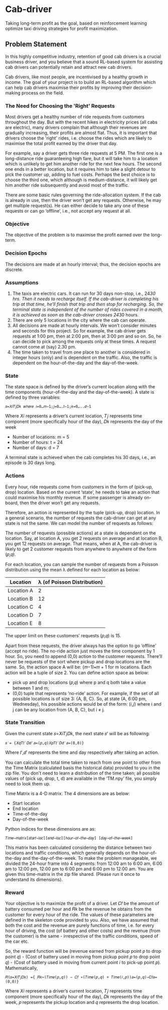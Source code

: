 # Cab-driver
Taking long-term profit as the goal, based on reinforcement learning optimize taxi driving strategies for profit maximization.

## Problem Statement
In this highly competitive industry, retention of good cab drivers is a crucial business driver, and you believe that a sound RL-based system for assisting cab drivers can potentially retain and attract new cab drivers. 

Cab drivers, like most people, are incentivised by a healthy growth in income. The goal of your project is to build an RL-based algorithm which can help cab drivers maximise their profits by improving their decision-making process on the field.

### The Need for Choosing the 'Right' Requests
Most drivers get a healthy number of ride requests from customers throughout the day. But with the recent hikes in electricity prices (all cabs are electric), many drivers complain that although their revenues are gradually increasing, their profits are almost flat. Thus, it is important that drivers choose the 'right' rides, i.e. choose the rides which are likely to maximise the total profit earned by the driver that day. 

For example, say a driver gets three ride requests at 5 PM. The first one is a long-distance ride guaranteeing high fare, but it will take him to a location which is unlikely to get him another ride for the next few hours. The second one ends in a better location, but it requires him to take a slight detour to pick the customer up, adding to fuel costs. Perhaps the best choice is to choose the third one, which although is medium-distance, it will likely get him another ride subsequently and avoid most of the traffic. 

There are some basic rules governing the ride-allocation system. If the cab is already in use, then the driver won’t get any requests. Otherwise, he may get multiple request(s). He can either decide to take any one of these requests or can go ‘offline’, i.e., not accept any request at all. 

### Objective
The objective of the problem is to maximise the profit earned over the long-term.

### Decision Epochs
The decisions are made at an hourly interval; thus, the decision epochs are discrete.

### Assumptions
1. The taxis are electric cars. It can run for 30 days non-stop, i.e., 24*30 hrs. Then it needs to recharge itself. If the cab-driver is completing his trip at that time, he’ll finish that trip and then stop for recharging. So, the terminal state is independent of the number of rides covered in a month, it is achieved as soon as the cab-driver crosses 24*30 hours.
2. There are only 5 locations in the city where the cab can operate.
3. All decisions are made at hourly intervals. We won’t consider minutes and seconds for this project. So for example, the cab driver gets requests at 1:00 pm, then at 2:00 pm, then at 3:00 pm and so on. So, he can decide to pick among the requests only at these times. A request cannot come at (say) 2.30 pm.
4. The time taken to travel from one place to another is considered in integer hours (only) and is dependent on the traffic. Also, the traffic is dependent on the hour-of-the-day and the day-of-the-week.

### State
The state space is defined by the driver’s current location along with the time components (hour-of-the-day and the day-of-the-week). A state is defined by three variables:
```
𝑠=𝑋𝑖𝑇𝑗𝐷𝑘 𝑤ℎ𝑒𝑟𝑒 𝑖=0…𝑚−1;𝑗=0….𝑡−1;𝑘=0…..𝑑−1
```
Where 𝑋𝑖 represents a driver’s current location, 𝑇𝑗 represents time component (more specifically hour of the day), 𝐷𝑘 represents the day of the week
- Number of locations: m = 5
- Number of hours: t = 24
- Number of days: d = 7

A terminal state is achieved when the cab completes his 30 days, i.e., an episode is 30 days long.

### Actions
Every hour, ride requests come from customers in the form of (pick-up, drop) location. Based on the current ‘state’, he needs to take an action that could maximise his monthly revenue. If some passenger is already on-board, then the driver won’t get any requests.

Therefore, an action is represented by the tuple (pick-up, drop) location. In a general scenario, the number of requests the cab-driver can get at any state is not the same. We can model the number of requests as follows:

The number of requests (possible actions) at a state is dependent on the location. Say, at location A, you get 2 requests on average and at location B, you get 12 requests on average. That means, when at A, the cab-driver is likely to get 2 customer requests from anywhere to anywhere of the form (𝑝,𝑞).

For each location, you can sample the number of requests from a Poisson distribution using the mean λ defined for each location as below:

| Location | λ (of Poisson Distribution) |
| --- | --- |
| Location A | 2 |
| Location B | 12 |
| Location C | 4 |
| Location D | 7 |
| Location E | 8 |

The upper limit on these customers’ requests (𝑝,𝑞) is 15.

Apart from these requests, the driver always has the option to go ‘offline’ (accept no ride). The no-ride action just moves the time component by 1 hour. So, you need to append (0,0) action to the customer requests.
There’ll never be requests of the sort where pickup and drop locations are the same. So, the action space A will be: (𝑚−1)∗𝑚 + 1 for m locations. Each action will be a tuple of size 2. You can define action space as below:
- pick up and drop locations (𝑝,𝑞) where p and q both take a value between 1 and m;
- (0,0) tuple that represents ’no-ride’ action.
For example, if the set of all possible locations is of size 3: {A, B, C}. So, at state (A, 6:00 pm, Wednesday), his possible actions would be of the form: (𝑖,𝑗) where i and j can be any location from {A, B, C}, but i ≠ j.

### State Transition
Given the current state 𝑠=𝑋𝑖𝑇𝑗𝐷𝑘, the next state 𝑠’ will be as following:
```
𝑠′= {𝑋𝑞𝑇𝑡′𝐷𝑑′𝑎=(𝑝,𝑞)𝑋𝑝𝑇𝑡′𝐷𝑑′𝑎=(0,0)}
```
Where 𝑡′,𝑑′ represents the time and day respectively after taking an action.

You can calculate the total time taken to reach from one point to other from the Time Matrix (calculated basis the historical data) provided to you in the zip file. You don't need to learn a distribution of the time taken; all possible values of (pick up, drop, t, d) are available in the ‘TM.npy’ file, you simply need to look them up.

Time Matrix is a 4-D matrix. The 4 dimensions are as below:
- Start location
- End location
- Time-of-the-day
- Day-of-the-week

Python indices for these dimensions are as:
```
𝑇𝑖𝑚𝑒−𝑚𝑎𝑡𝑟𝑖𝑥[𝑠𝑡𝑎𝑟𝑡−𝑙𝑜𝑐][𝑒𝑛𝑑−𝑙𝑜𝑐][ℎ𝑜𝑢𝑟−𝑜𝑓−𝑡ℎ𝑒−𝑑𝑎𝑦] [𝑑𝑎𝑦−𝑜𝑓−𝑡ℎ𝑒−𝑤𝑒𝑒𝑘]
```

This matrix has been calculated considering the distance between two locations and traffic conditions, which generally depends on the hour-of-the-day and the-day-of-the-week. To make the problem manageable, we divided the 24-hour frame into 4 segments:
from 12:00 am to 6:00 am, 6:00 am to 12:00 pm, 12:00 pm to 6:00 pm and 6:00 pm to 12:00 am.
You are given this time-matrix in the zip file shared. (Please run it once to understand its dimensions).

### Reward
Your objective is to maximize the profit of a driver. Let 𝐶𝑓 be the amount of battery consumed per hour and 𝑅𝑘 be the revenue he obtains from the customer for every hour of the ride. The values of these parameters are defined in the skeleton code provided to you. Also, we have assumed that both the cost and the revenue are purely functions of time, i.e. for every hour of driving, the cost (of battery and other costs) and the revenue (from the customer) is the same - irrespective of the traffic conditions, speed of the car etc.

So, the reward function will be (revenue earned from pickup point 𝑝 to drop point 𝑞) - (Cost of battery used in moving from pickup point 𝑝 to drop point 𝑞) - (Cost of battery used in moving from current point 𝑖 to pick-up point 𝑝). Mathematically,

```
𝑅(𝑠=𝑋𝑖𝑇𝑗𝐷𝑘) ={ 𝑅𝑘∗(𝑇𝑖𝑚𝑒(𝑝,𝑞)) − 𝐶𝑓 ∗(𝑇𝑖𝑚𝑒(𝑝,𝑞) + 𝑇𝑖𝑚𝑒(𝑖,𝑝))𝑎=(𝑝,𝑞)−𝐶𝑓𝑎=(0,0)}
```

Where 𝑋𝑖 represents a driver’s current location, 𝑇𝑗 represents time component (more specifically hour of the day), 𝐷𝑘 represents the day of the week, 𝑝 represents the pickup location and 𝑞 represents the drop location.
